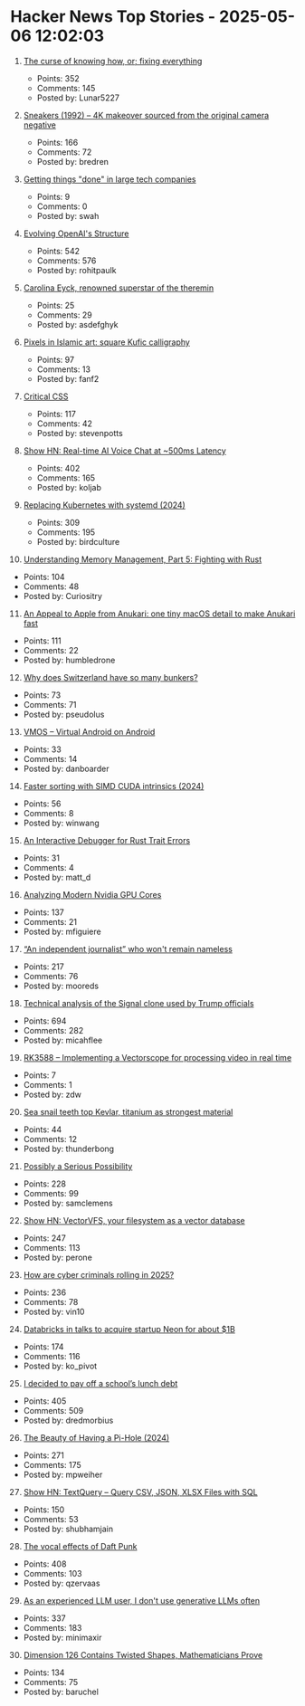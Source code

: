 # Hacker News Top Stories - 2025-05-06 12:02:03

1. [The curse of knowing how, or; fixing everything](https://notashelf.dev/posts/curse-of-knowing)
   - Points: 352
   - Comments: 145
   - Posted by: Lunar5227

2. [Sneakers (1992) – 4K makeover sourced from the original camera negative](https://www.blu-ray.com/movies/Sneakers-4K-Blu-ray/343185/)
   - Points: 166
   - Comments: 72
   - Posted by: bredren

3. [Getting things "done" in large tech companies](https://www.seangoedecke.com/getting-things-done/)
   - Points: 9
   - Comments: 0
   - Posted by: swah

4. [Evolving OpenAI's Structure](https://openai.com/index/evolving-our-structure/)
   - Points: 542
   - Comments: 576
   - Posted by: rohitpaulk

5. [Carolina Eyck, renowned superstar of the theremin](https://www.smh.com.au/culture/music/even-this-modern-maestro-won-t-touch-the-world-s-weirdest-instrument-20250417-p5lsms.html)
   - Points: 25
   - Comments: 29
   - Posted by: asdefghyk

6. [Pixels in Islamic art: square Kufic calligraphy](https://uwithumlaut.wordpress.com/2020/07/24/pixels-in-islamic-art-square-kufic-calligraphy/)
   - Points: 97
   - Comments: 13
   - Posted by: fanf2

7. [Critical CSS](https://critical-css-extractor.kigo.studio/)
   - Points: 117
   - Comments: 42
   - Posted by: stevenpotts

8. [Show HN: Real-time AI Voice Chat at ~500ms Latency](https://github.com/KoljaB/RealtimeVoiceChat)
   - Points: 402
   - Comments: 165
   - Posted by: koljab

9. [Replacing Kubernetes with systemd (2024)](https://blog.yaakov.online/replacing-kubernetes-with-systemd/)
   - Points: 309
   - Comments: 195
   - Posted by: birdculture

10. [Understanding Memory Management, Part 5: Fighting with Rust](https://educatedguesswork.org/posts/memory-management-5/)
   - Points: 104
   - Comments: 48
   - Posted by: Curiositry

11. [An Appeal to Apple from Anukari: one tiny macOS detail to make Anukari fast](https://anukari.com/blog/devlog/an-appeal-to-apple)
   - Points: 111
   - Comments: 22
   - Posted by: humbledrone

12. [Why does Switzerland have so many bunkers?](https://www.thedial.world/articles/news/issue-27/switzerland-civilian-bunkers)
   - Points: 73
   - Comments: 71
   - Posted by: pseudolus

13. [VMOS – Virtual Android on Android](https://www.vmos.com/)
   - Points: 33
   - Comments: 14
   - Posted by: danboarder

14. [Faster sorting with SIMD CUDA intrinsics (2024)](https://winwang.blog/posts/bitonic-sort/)
   - Points: 56
   - Comments: 8
   - Posted by: winwang

15. [An Interactive Debugger for Rust Trait Errors](https://cel.cs.brown.edu/blog/an-interactive-debugger-for-rust-trait-errors/)
   - Points: 31
   - Comments: 4
   - Posted by: matt_d

16. [Analyzing Modern Nvidia GPU Cores](https://arxiv.org/abs/2503.20481)
   - Points: 137
   - Comments: 21
   - Posted by: mfiguiere

17. [“An independent journalist” who won't remain nameless](https://www.thehandbasket.co/p/independent-journalism-legacy-media-credit)
   - Points: 217
   - Comments: 76
   - Posted by: mooreds

18. [Technical analysis of the Signal clone used by Trump officials](https://micahflee.com/tm-sgnl-the-obscure-unofficial-signal-app-mike-waltz-uses-to-text-with-trump-officials/)
   - Points: 694
   - Comments: 282
   - Posted by: micahflee

19. [RK3588 – Implementing a Vectorscope for processing video in real time](http://jas-hacks.blogspot.com/2025/05/rk3588-implementing-vectorscope-for.html)
   - Points: 7
   - Comments: 1
   - Posted by: zdw

20. [Sea snail teeth top Kevlar, titanium as strongest material](https://www.cbc.ca/radio/asithappens/as-it-happens-thursday-edition-1.2963357/sea-snail-teeth-top-kevlar-titanium-as-world-s-strongest-material-1.2963549)
   - Points: 44
   - Comments: 12
   - Posted by: thunderbong

21. [Possibly a Serious Possibility](https://kucharski.substack.com/p/possibly-a-serious-possibility)
   - Points: 228
   - Comments: 99
   - Posted by: samclemens

22. [Show HN: VectorVFS, your filesystem as a vector database](https://vectorvfs.readthedocs.io/en/latest/)
   - Points: 247
   - Comments: 113
   - Posted by: perone

23. [How are cyber criminals rolling in 2025?](https://vin01.github.io/piptagole/cybcecrime/security/cybersecurity/2025/05/05/state-cyber-security.html)
   - Points: 236
   - Comments: 78
   - Posted by: vin10

24. [Databricks in talks to acquire startup Neon for about $1B](https://www.upstartsmedia.com/p/scoop-databricks-talks-to-acquire-neon)
   - Points: 174
   - Comments: 116
   - Posted by: ko_pivot

25. [I decided to pay off a school’s lunch debt](https://www.huffpost.com/entry/utah-school-lunch-debt-relief-free-student-meals_n_681258fbe4b03207b5ba49fa)
   - Points: 405
   - Comments: 509
   - Posted by: dredmorbius

26. [The Beauty of Having a Pi-Hole (2024)](https://den.dev/blog/pihole/)
   - Points: 271
   - Comments: 175
   - Posted by: mpweiher

27. [Show HN: TextQuery – Query CSV, JSON, XLSX Files with SQL](https://textquery.app/)
   - Points: 150
   - Comments: 53
   - Posted by: shubhamjain

28. [The vocal effects of Daft Punk](https://bjango.com/articles/daftpunkvocaleffects/)
   - Points: 408
   - Comments: 103
   - Posted by: qzervaas

29. [As an experienced LLM user, I don't use generative LLMs often](https://minimaxir.com/2025/05/llm-use/)
   - Points: 337
   - Comments: 183
   - Posted by: minimaxir

30. [Dimension 126 Contains Twisted Shapes, Mathematicians Prove](https://www.quantamagazine.org/dimension-126-contains-strangely-twisted-shapes-mathematicians-prove-20250505/)
   - Points: 134
   - Comments: 75
   - Posted by: baruchel

